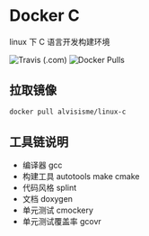 # Docker C

linux 下 C 语言开发构建环境

![Travis (.com)](https://img.shields.io/travis/com/alvisisme/docker-c)
![Docker Pulls](https://img.shields.io/docker/pulls/alvisisme/linux-c)

## 拉取镜像

```bash
docker pull alvisisme/linux-c
```

## 工具链说明

* 编译器 gcc
* 构建工具 autotools make cmake
* 代码风格 splint
* 文档 doxygen
* 单元测试 cmockery
* 单元测试覆盖率 gcovr
